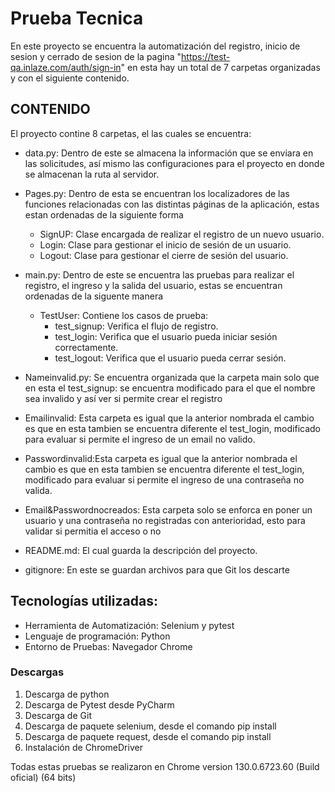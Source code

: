 # Prueba Tecnica 

En este proyecto se encuentra la automatización del registro, inicio de sesion y cerrado de sesion de la pagina "https://test-qa.inlaze.com/auth/sign-in" en esta hay un total de 7 carpetas organizadas y con el siguiente contenido.

## CONTENIDO

El proyecto contine 8 carpetas, el las cuales se encuentra:

* data.py: Dentro de este se almacena la información que se enviara en las solicitudes, así mismo las configuraciones para el proyecto en donde se almacenan la ruta al servidor.


* Pages.py: Dentro de esta se encuentran los localizadores de las funciones relacionadas con las distintas páginas de la aplicación, estas estan ordenadas de la siguiente forma 
  - SignUP: Clase encargada de realizar el registro de un nuevo usuario.
  - Login: Clase para gestionar el inicio de sesión de un usuario.
  - Logout: Clase para gestionar el cierre de sesión del usuario.


* main.py: Dentro de este se encuentra las pruebas para realizar el registro, el ingreso y la salida del usuario, estas se encuentran ordenadas de la siguente manera
  - TestUser: Contiene los casos de prueba:
    * test_signup: Verifica el flujo de registro.
    * test_login: Verifica que el usuario pueda iniciar sesión correctamente.
    * test_logout: Verifica que el usuario pueda cerrar sesión.


* Nameinvalid.py: Se encuentra organizada que la carpeta main solo que en esta el test_signup: se encuentra modificado para el que el nombre sea invalido y así ver si permite crear el registro


* Emailinvalid: Esta carpeta es igual que la anterior nombrada el cambio es que en esta tambien se encuentra diferente el test_login, modificado para evaluar si permite el ingreso de un email no valido.


* Passwordinvalid:Esta carpeta es igual que la anterior nombrada el cambio es que en esta tambien se encuentra diferente el test_login, modificado para evaluar si permite el ingreso de una contraseña no valida.


* Email&Passwordnocreados: Esta carpeta solo se enforca en poner un usuario y una contraseña no registradas con anterioridad, esto para validar si permitia el acceso o no 


* README.md: El cual guarda la descripción del proyecto.


* gitignore: En este se guardan archivos para que Git los descarte


## Tecnologías utilizadas:
- Herramienta de Automatización: Selenium y pytest
- Lenguaje de programación: Python
- Entorno de Pruebas: Navegador Chrome

### Descargas 

1. Descarga de python
2. Descarga de Pytest desde PyCharm
3. Descarga de Git
4. Descarga de paquete selenium, desde el comando pip install
5. Descarga de paquete request, desde el comando pip install
6. Instalación de ChromeDriver


Todas estas pruebas se realizaron en Chrome version 130.0.6723.60 (Build oficial) (64 bits)


